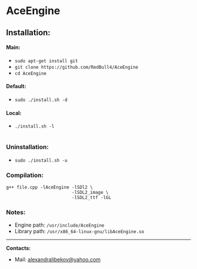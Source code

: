 # AceEngine
## Installation:
#### Main:
* ``` sudo apt-get install git ```
* ``` git clone https://github.com/RedBull4/AceEngine ```
* ``` cd AceEngine ```
#### Default:
* ``` sudo ./install.sh -d ```
#### Local:
* ``` ./install.sh -l ```
#
### Uninstallation:
* ``` sudo ./install.sh -u ```
### Compilation:
```
g++ file.cpp -lAceEngine -lSDl2 \
                         -lSDL2_image \
                         -lSDL2_ttf -lGL 
```
### Notes:
* Engine path: ``` /usr/include/AceEngine ```
* Library path: ``` /usr/x86_64-linux-gnu/libAceEngine.so ```
---
**Contacts:**
* Mail: alexandralibekov@yahoo.com
